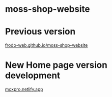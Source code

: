 # moss-shop-website
# Previous version
[frodo-web.github.io/moss-shop-website](https://frodo-web.github.io/moss-shop-website/) 
# New Home page version development
[moxpro.netlify.app](https://moxpro.netlify.app/) 
